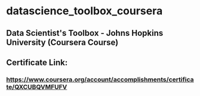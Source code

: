 # datascience_toolbox_coursera
## Data Scientist's Toolbox - Johns Hopkins University (Coursera Course)
## Certificate Link:
### https://www.coursera.org/account/accomplishments/certificate/QXCUBQVMFUFV
